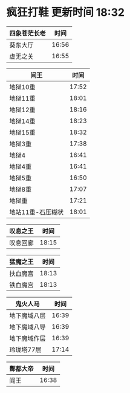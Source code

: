 # 疯狂打鞋 更新时间 18:32

| 四象苍茫长老   | 时间    |
|--------|-------|
| 葵东大厅 | 16:56 |
| 虚无之关 | 16:55 |

| 间王   | 时间    |
|--------|-------|
| 地狱10重 | 17:52 |
| 地狱11重 | 18:01 |
| 地狱12重 | 18:16 |
| 地狱14重 | 18:23 |
| 地狱15重 | 18:32 |
| 地狱3重 | 17:38 |
| 地狱4 | 16:41 |
| 地狱4重 | 16:41 |
| 地狱5重 | 16:50 |
| 地狱8重 | 17:07 |
| 地狱重 | 17:21 |
| 地站11重-石压糊状 | 18:01 |

| 叹息之王   | 时间    |
|--------|-------|
| 叹息回廊 | 18:15 |

| 猛魔之王   | 时间    |
|--------|-------|
| 扶血魔宫 | 18:13 |
| 铁血魔宫 | 18:13 |

| 鬼火人马   | 时间    |
|--------|-------|
| 地下魔域八层 | 16:39 |
| 地下魔域八导 | 16:39 |
| 地下魔域作层 | 16:39 |
| 玲珑塔77层 | 17:14 |

| 酆都大帝   | 时间    |
|--------|-------|
| 阎王 | 16:38 |